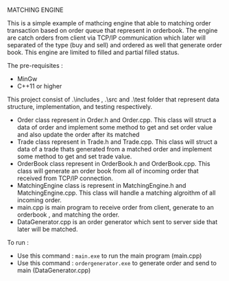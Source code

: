 MATCHING ENGINE

This is a simple example of mathcing engine that able to matching order transaction based on order queue that represent in orderbook. The engine are catch orders from client via TCP/IP communication which later will separated of the type (buy and sell) and ordered as well that generate order book. This engine are limited to filled and partial filled status.

The pre-requisites :

- MinGw
- C++11 or higher

This project consist of .\includes , .\src and .\test folder that represent data structure, implementation, and testing respectively.

- Order class represent in Order.h and Order.cpp. This class will struct a data of order and implement some method to get and set order value and also update the order after its matched
- Trade class represent in Trade.h and Trade.cpp. This class will struct a data of a trade thats generated from a matched order and implement some method to get and set trade value.
- OrderBook class represent in OrderBook.h and OrderBook.cpp. This class will generate an order book from all of incoming order that received from TCP/IP connection.
- MatchingEngine class is represent in MatchingEngine.h and MatchingEngine.cpp. This class will handle a matching algroithm of all incoming order.
- main.cpp is main program to receive order from client, generate to an orderbook , and matching the order.
- DataGenerator.cpp is an order generator which sent to server side that later will be matched.

To run :

- Use this command : `main.exe` to run the main program (main.cpp)
- Use this command : `ordergenerator.exe` to generate order and send to main (DataGenerator.cpp)
